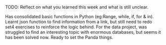 TODO: Reflect on what you learned this week and what is still unclear.

Has consolidated basic functions in Python (eg:Range, while, if, for & in). 
Learnt json function to find information from a link, 
but still need to redo set4 exercises to reinforce the logic behind. 
For the data project, was struggled to find an interesting topic with enormous databases, 
but seems it has been solved now. Ready to set the Panda things.